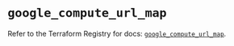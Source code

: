 # `google_compute_url_map`

Refer to the Terraform Registry for docs: [`google_compute_url_map`](https://registry.terraform.io/providers/hashicorp/google/6.13.0/docs/resources/compute_url_map).
